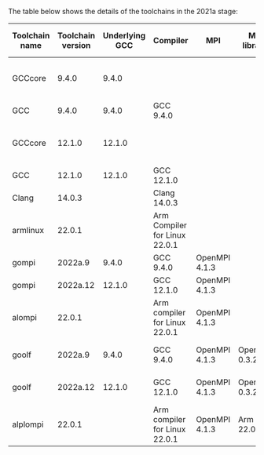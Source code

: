 The table below shows the details of the toolchains in the 2021a stage:

| Toolchain name |     Toolchain version     | Underlying GCC |           Compiler            |          MPI           |  Math libraries |  Includes software from   |                          Notes                           |
|----------------|---------------------------|----------------|-------------------------------|------------------------|-----------------|---------------------------|----------------------------------------------------------|
| GCCcore        | 9.4.0                     | 9.4.0          |                               |                        |                 |                           | Used for boostrapping other compilers and basic software |
| GCC            | 9.4.0                     | 9.4.0          | GCC 9.4.0                     |                        |                 | GCCcore                   | Compiler toolchain                                       |
| GCCcore        | 12.1.0                    | 12.1.0         |                               |                        |                 |                           | Used for boostrapping other compilers and basic software |
| GCC            | 12.1.0                    | 12.1.0         | GCC 12.1.0                    |                        |                 | GCCcore                   | Compiler toolchain                                       |
| Clang          | 14.0.3                    |                | Clang 14.0.3                  |                        |                 |                           | Compiler toolchain                                       |
| armlinux       | 22.0.1                    |                | Arm Compiler for Linux 22.0.1 |                        |                 |                           | Compiler toolchain                                       |
| gompi          | 2022a.9                   | 9.4.0          | GCC 9.4.0                     | OpenMPI 4.1.3          |                 | GCCcore, GCC              | Compiler+MPI toolchain                                   |
| gompi          | 2022a.12                  | 12.1.0         | GCC 12.1.0                    | OpenMPI 4.1.3          |                 | GCCcore, GCC              | Compiler+MPI toolchain                                   |
| alompi         | 22.0.1                    |                | Arm compiler for Linux 22.0.1 | OpenMPI 4.1.3          |                 | armlinux                  | Compiler+MPI toolchain                                   |
| goolf          | 2022a.9                   | 9.4.0          | GCC 9.4.0                     | OpenMPI 4.1.3          | OpenBLAS 0.3.20 | GCCcore, GCC, gompi       | Compiler+MPI+Math toolchain                              |
| goolf          | 2022a.12                  | 12.1.0         | GCC 12.1.0                    | OpenMPI 4.1.3          | OpenBLAS 0.3.20 | GCCcore, GCC, gompi       | Compiler+MPI+Math toolchain                              |
| alplompi       | 22.0.1                    |                | Arm compiler for Linux 22.0.1 | OpenMPI 4.1.3          | Arm PL 22.0.1   | armlinux, alompi          | Compiler+MPI+Math toolchain                              |
